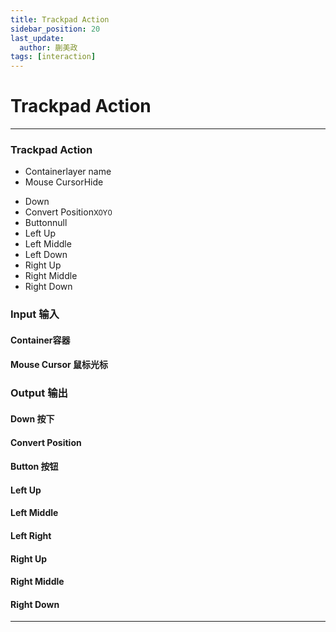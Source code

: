 ```yaml
---
title: Trackpad Action
sidebar_position: 20
last_update:
  author: 蒯美政
tags: [interaction]
---
```


# Trackpad Action

---

<div className="patch-container">
    <div className="patch consumer">
        <h3>Trackpad Action</h3>
        <ul className="inputs">
            <li>Container<span>layer name</span></li>
            <li>Mouse Cursor<span>Hide</span></li>
        </ul>
        <ul className="outputs">
            <li>Down<span className="checkbox-off"></span></li>
            <li>Convert Position<small>X<span>0</span>Y<span>0</span></small></li> 
            <li>Button<span>null</span> </li>
            <li>Left Up<span className="checkbox-off"></span></li>
            <li>Left Middle<span className="checkbox-off"></span></li>
            <li>Left Down<span className="checkbox-off"></span></li>
            <li>Right Up<span className="checkbox-off"></span></li>
            <li>Right Middle<span className="checkbox-off"></span></li>
            <li>Right Down<span className="checkbox-off"></span></li>
        </ul>
    </div>
</div>

<div className="port-descriptions">
<div className="inputs">

### Input 输入

#### Container容器

#### Mouse Cursor 鼠标光标

</div>
<div className="outputs">

### Output 输出

#### Down 按下

#### Convert Position 

#### Button 按钮

#### Left Up

#### Left Middle

#### Left Right

#### Right Up

#### Right Middle

#### Right Down

</div>
</div>

------
